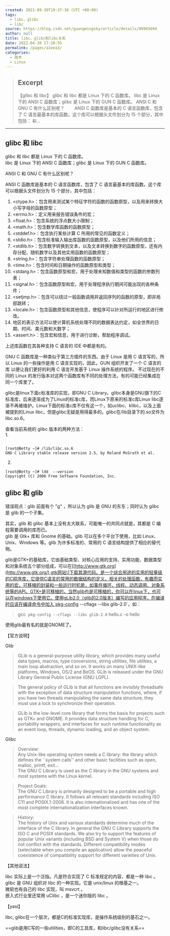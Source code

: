 ```yaml
---
created: 2021-09-30T19:37:30 (UTC +08:00)
tags: 
  - libc，glibc
  - libc
source: https://blog.csdn.net/guangmingsky/article/details/80965694
author: null
title: libc，glibc和libc关系
date: 2022-04-30 17:20:55
permalink: /pages/a1eea3/
categories: 
  - 技术
  - Linux
---
```


> ## Excerpt
> 【glibc 和 libc】 glibc 和 libc 都是 Linux 下的 C 函数库。 libc 是 Linux 下的 ANSI C 函数库；glibc 是 Linux 下的 GUN C 函数库。 ANSI C 和 GNU C 有什么区别呢？        ANSI C 函数库是基本的 C 语言函数库，包含了 C 语言最基本的库函数。这个库可以根据头文件划分为 15 个部分，其中包括： &l...

---
## glibc 和 libc 

glibc 和 libc 都是 Linux 下的 C 函数库。   
libc 是 Linux 下的 ANSI C 函数库；glibc 是 Linux 下的 GUN C 函数库。 

ANSI C 和 GNU C 有什么区别呢？ 

 ANSI C 函数库是基本的 C 语言函数库，包含了 C 语言最基本的库函数。这个库可以根据头文件划分为 15 个部分，其中包括： 

1.  <ctype.h>：包含用来测试某个特征字符的函数的函数原型，以及用来转换大小写字母的函数原型；
2.  <errno.h>：定义用来报告错误条件的宏；
3.  <float.h>：包含系统的浮点数大小限制；
4.  <math.h>：包含数学库函数的函数原型；
5.  <stddef.h>：包含执行某些计算 C 所用的常见的函数定义；
6.  <stdio.h>：包含标准输入输出库函数的函数原型，以及他们所用的信息；
7.  <stdlib.h>：包含数字转换到文本，以及文本转换到数字的函数原型，还有内存分配、随机数字以及其他实用函数的函数原型；
8.  <string.h>：包含字符串处理函数的函数原型；
9.  <time.h>：包含时间和日期操作的函数原型和类型；
10.  <stdarg.h>：包含函数原型和宏，用于处理未知数值和类型的函数的参数列表；
11.  <signal.h>：包含函数原型和宏，用于处理程序执行期间可能出现的各种条件；
12.  <setjmp.h>：包含可以绕过一般函数调用并返回序列的函数的原型，即非局部跳转；
13.  <locale.h>：包含函数原型和其他信息，使程序可以针对所运行的地区进行修改。
14.  地区的表示方法可以使计算机系统处理不同的数据表达约定，如全世界的日期、时间、美元数和大数字；
15.  <assert.h>：包含宏和信息，用于进行诊断，帮助程序调试。

上述库函数在其各种支持 C 语言的 IDE 中都是有的。 

 GNU C 函数库是一种类似于第三方插件的东西。由于 Linux 是用 C 语言写的，所以 Linux 的一些操作是用 C 语言实现的，因此，GUN 组织开发了一个 C 语言的库  以便让我们更好的利用 C 语言开发基于 Linux 操作系统的程序。 不过现在的不同的 Linux 的发行版本对这两个函数库有不同的处理方法，有的可能已经集成在同一个库里了。 

glibc是linux下面c标准库的实现，即GNU C Library。glibc本身是GNU旗下的C标准库，后来逐渐成为了Linux的标准c库，而Linux下原来的标准c库Linux libc逐渐不再被维护。Linux下面的标准c库不仅有这一个，如uclibc、klibc，以及上面被提到的Linux libc，但是glibc无疑是用得最多的。glibc在/lib目录下的.so文件为libc.so.6。  

查看当前系统的 glibc 版本的两种方法：   
1.  
```shell

[root@Betty ~]# /lib/libc.so.6
GNU C Library stable release version 2.5, by Roland McGrath et al.
```
2.
```
[root@Betty ~]# ldd  --version
Copyright (C) 2006 Free Software Foundation, Inc.
```

## glibc 和 glib 

 错误观点：glib 前面有个 "g" ，所以认为 glib 是 GNU 的东东；同时认为 glibc 是 glib 的一个子集。 

 其实，glib 和 glibc 基本上没有太大联系，可能唯一的共同点就是，其都是 C 编程需要调用的库而已。   
glib 是 Gtk+ 库和 Gnome 的基础。glib 可以在多个平台下使用，比如 Linux、Unix、Windows 等。glib 为许多标准的、常用的 C 语言结构提供了相应的替代物。 

glib是GTK+的基础库，它由基础类型、对核心应用的支持、实用功能、数据类型和对象系统五个部分组成，可以在\[[http://www.gtk.org](http://www.gtk.org/) gtk网站\]下载其源代码。是一个综合用途的实用的轻量级的C程序库，它提供C语言的常用的数据结构的定义、相关的处理函数，有趣而实用的宏，可移植的封装和一些运行时机能，如事件循环、线程、动态调用、对象系统等的API。GTK+是可移植的，当然glib也是可移植的，你可以在linux下，也可以在windows下使用它。使用gLib2.0（glib的2.0版本）编写的应用程序，在编译时应该在编译命令中加入`pkg-config --cflags --libs glib-2.0`，如：

> gcc  `pkg-config --cflags --libs glib-2.0` hello.c -o hello

使用glib最有名的就是GNOME了。

【官方说明】  

Glib

> GLib is a general-purpose utility library, which provides many useful data types, macros, type conversions, string utilities, file utilities, a main loop abstraction, and so on. It works on many UNIX-like platforms, Windows, OS/2 and BeOS. GLib is released under the GNU Library General Public License (GNU LGPL).

> The general policy of GLib is that all functions are invisibly threadsafe with the exception of data structure manipulation functions, where, if you have two threads manipulating the same data structure, they must use a lock to synchronize their operation.

> GLib is the low-level core library that forms the basis for projects such as GTK+ and GNOME. It provides data structure handling for C, portability wrappers, and interfaces for such runtime functionality as an event loop, threads, dynamic loading, and an object system.   

Glibc 

> Overview:   
> Any Unix-like operating system needs a C library: the library which defines the \`\`system calls'' and other basic facilities such as open, malloc, printf, exit...   
> The GNU C Library is used as the C library in the GNU systems and most systems with the Linux kernel.

> Project Goals:    
> The GNU C Library is primarily designed to be a portable and high performance C library. It follows all relevant standards including ISO C11 and POSIX.1-2008. It is also internationalized and has one of the most complete internationalization interfaces known.

> History:   
> The history of Unix and various standards determine much of the interface of the C library. In general the GNU C Library supports the ISO C and POSIX standards. We also try to support the features of popular Unix variants (including BSD and System V) when those do not conflict with the standards. Different compatibility modes (selectable when you compile an application) allow the peaceful coexistence of compatibility support for different varieties of Unix.   

【其他说法】 

libc 实际上是一个泛指。凡是符合实现了 C 标准规定的内容，都是一种 libc 。  
glibc 是 GNU 组织对 libc 的一种实现。它是 unix/linux 的根基之一。  
微软也有自己的 libc 实现，叫 msvcrt 。  
嵌入式行业里还常用 uClibc ，是一个迷你版的 libc 。

【yasi】

libc, glibc在一个层次，都是C的标准实现库，是操作系统级别的基石之一。

==glib是用C写的一些utilities，即C的工具库，和libc/glibc没有关系==
